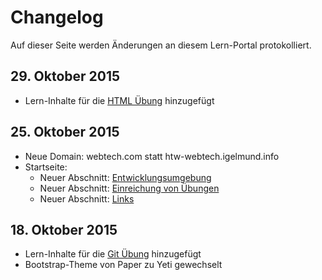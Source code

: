 # Changelog
Auf dieser Seite werden Änderungen an diesem Lern-Portal protokolliert.

## 29. Oktober 2015
* Lern-Inhalte für die [HTML Übung](/site/exercises/html.html#lern-bereich) hinzugefügt

## 25. Oktober 2015
* Neue Domain: webtech.com statt htw-webtech.igelmund.info
* Startseite:
  * Neuer Abschnitt: [Entwicklungsumgebung](/#setup-dev-env)
  * Neuer Abschnitt: [Einreichung von Übungen](/#aris-app-management)
  * Neuer Abschnitt: [Links](/#links)

## 18. Oktober 2015
* Lern-Inhalte für die [Git Übung](/site/exercises/git.html#lern-bereich) hinzugefügt
* Bootstrap-Theme von Paper zu Yeti gewechselt

